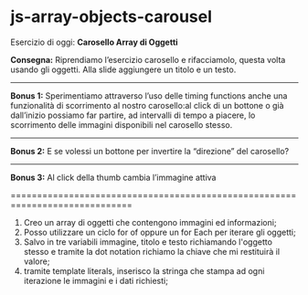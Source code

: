 # js-array-objects-carousel

Esercizio di oggi: **Carosello Array di Oggetti**

**Consegna:**
Riprendiamo l’esercizio carosello e rifacciamolo, questa volta usando gli oggetti.
Alla slide aggiungere un titolo e un testo.
****
**Bonus 1:**
Sperimentiamo attraverso l’uso delle timing functions anche una funzionalità di scorrimento al nostro carosello:al click di un bottone o già dall’inizio possiamo far partire, ad intervalli di tempo a piacere, lo scorrimento delle immagini disponibili nel carosello stesso.
****
**Bonus 2:**
E se volessi un bottone per invertire la “direzione” del carosello?
****
**Bonus 3:**
Al click della thumb cambia l’immagine attiva

=============================================================================

1. Creo un array di oggetti che contengono immagini ed informazioni;
2. Posso utilizzare un ciclo for of oppure un for Each per iterare gli oggetti;
3. Salvo in tre variabili immagine, titolo e testo richiamando l'oggetto stesso e tramite la dot notation richiamo la chiave che mi restituirà il valore;
4. tramite template literals, inserisco la stringa che stampa ad ogni iterazione le immagini e i dati richiesti;